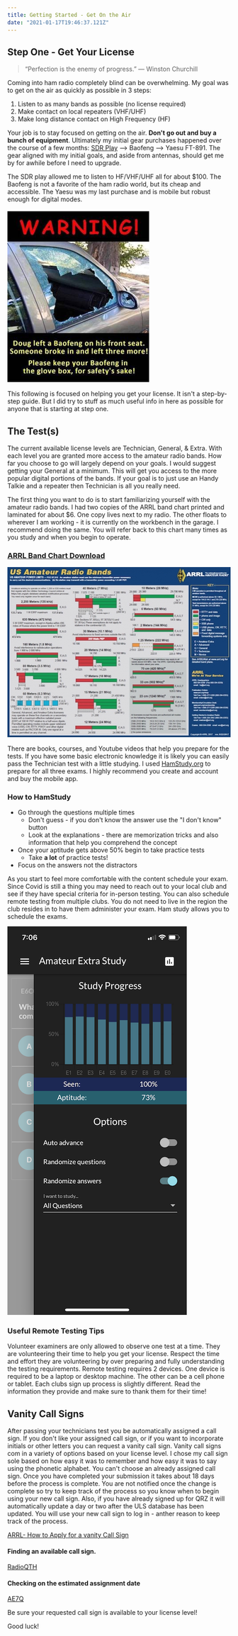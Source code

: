 ```yaml
---
title: Getting Started - Get On the Air
date: "2021-01-17T19:46:37.121Z"
---
```


<!-- ***Getting Started Series***
:---------------------------------------
[Get On The Air](./get-on-the-air)
[Radios](./radios)
[Antennas](./antennas)
[Operating](./operating)

--- -->

## Step One - Get Your License

>“Perfection is the enemy of progress.” — Winston Churchill

Coming into ham radio completely blind can be overwhelming. My goal was to get on the air as quickly as possible in 3 steps:

1. Listen to as many bands as possible (no license required)
2. Make contact on local repeaters (VHF/UHF)
3. Make long distance contact on High Frequency (HF)

Your job is to stay focused on getting on the air. **Don't go out and buy a bunch of equipment**. Ultimately my initial gear purchases happened over the course of a few months: [SDR Play](https://www.sdrplay.com/) --> Baofeng --> Yaesu FT-891. The gear aligned with my initial goals, and aside from antennas, should get me by for awhile before I need to upgrade.

The SDR play allowed me to listen to HF/VHF/UHF all for about $100. The Baofeng is not a favorite of the ham radio world, but its cheap and accessible. The Yaesu was my last purchase and is mobile but robust enough for digital modes.

![Nothing but love for baofeng](./baofeng2.jpg)

This following is focused on helping you get your license. It isn't a step-by-step guide. But I did try to stuff as much useful info in here as possible for anyone that is starting at step one.

## The Test(s)
The current available license levels are Technician, General, & Extra. With each level you are granted more access to the amateur radio bands. How far you choose to go will largely depend on your goals. I would suggest getting your General at a minimum. This will get you access to the more popular digital portions of the bands. If your goal is to just use an Handy Talkie and a repeater then Technician is all you really need. 

The first thing you want to do is to start familiarizing yourself with the amateur radio bands. I had two copies of the ARRL band chart printed and laminated for about $6. One copy lives next to my radio. The other floats to wherever I am working - it is currently on the workbench in the garage. I recommend doing the same. You will refer back to this chart many times as you study and when you begin to operate.
### **[ARRL Band Chart Download](http://www.arrl.org/files/file/Regulatory/Band%20Chart/Band%20Chart%20-%2011X17%20Color.pdf)**
![ARRL Band Chart](./Band_Chart_Image_for_ARRL_Web.jpg)

There are books, courses, and Youtube videos that help you prepare for the tests. If you have some basic electronic knowledge it is likely you can easily pass the Technician test with a little studying. I used [HamStudy.org](https://hamstudy.org/) to prepare for all three exams. I highly recommend you create and account and buy the mobile app. 

### How to HamStudy
- Go through the questions multiple times
	- Don't guess - if you don't know the answer use the "I don't know" button
	- Look at the explanations - there are memorization tricks and also information that help you comprehend the concept
- Once your aptitude gets above 50% begin to take practice tests
	- Take **a lot** of practice tests!
- Focus on the answers not the distractors

As you start to feel more comfortable with the content schedule your exam. Since Covid is still a thing you may need to reach out to your local club and see if they have special criteria for in-person testing. You can also schedule remote testing from multiple clubs. You do not need to live in the region the club resides in to have them administer your exam. Ham study allows you to schedule the exams.

![Ham Study Mobile App](./hamstudy.PNG)

### Useful Remote Testing Tips

Volunteer examiners are only allowed to observe one test at a time. They are volunteering their time to help you get your license. Respect the time and effort they are volunteering by over preparing and fully understanding the testing requirements. Remote testing requires 2 devices. One device is required to be a laptop or desktop machine. The other can be a cell phone or tablet. Each clubs sign up process is slightly different. Read the information they provide and make sure to thank them for their time!

## Vanity Call Signs
After passing your technicians test you be automatically assigned a call sign. If you don't like your assigned call sign, or if you want to incorporate initials or other letters you can request a vanity call sign. Vanity call signs com in a variety of options based on your license level. I chose my call sign sole based on how easy it was to remember and how easy it was to say using the phonetic alphabet. You can't choose an already assigned call sign. Once you have completed your submission it takes about 18 days before the process is complete. You are not notified once the change is complete so try to keep track of the process so you know when to begin using your new call sign. Also, if you have already signed up for QRZ it will automatically update a day or two after the ULS database has been updated. You will use your new call sign to log in - anther reason to keep track of the process. 

[ARRL- How to Apply for a vanity Call Sign](http://www.arrl.org/applying-for-a-vanity-call)

#### Finding an available call sign.
[RadioQTH](http://www.radioqth.net/vanity/available)

#### Checking on the estimated assignment date
[AE7Q](https://www.ae7q.com/query/text/Vanity.php)

Be sure your requested call sign is available to your license level!

Good luck!

<!-- Now that you have all you need to get your license head over to [Radios](./radios) and learn about gear.  -->